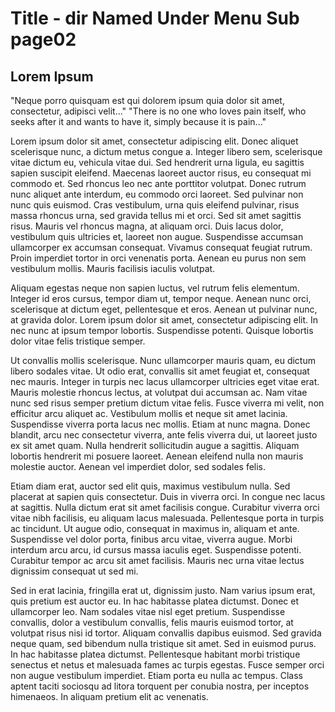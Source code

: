 # Title - dir Named Under Menu Sub page02 #

## Lorem Ipsum ##

"Neque porro quisquam est qui dolorem ipsum quia dolor sit amet, consectetur, adipisci velit..."
"There is no one who loves pain itself, who seeks after it and wants to have it, simply because it is pain..."

Lorem ipsum dolor sit amet, consectetur adipiscing elit. Donec aliquet scelerisque nunc, a dictum metus congue a. Integer libero sem, scelerisque vitae dictum eu, vehicula vitae dui. Sed hendrerit urna ligula, eu sagittis sapien suscipit eleifend. Maecenas laoreet auctor risus, eu consequat mi commodo et. Sed rhoncus leo nec ante porttitor volutpat. Donec rutrum nunc aliquet ante interdum, eu commodo orci laoreet. Sed pulvinar non nunc quis euismod. Cras vestibulum, urna quis eleifend pulvinar, risus massa rhoncus urna, sed gravida tellus mi et orci. Sed sit amet sagittis risus. Mauris vel rhoncus magna, at aliquam orci. Duis lacus dolor, vestibulum quis ultricies et, laoreet non augue. Suspendisse accumsan ullamcorper ex accumsan consequat. Vivamus consequat feugiat rutrum. Proin imperdiet tortor in orci venenatis porta. Aenean eu purus non sem vestibulum mollis. Mauris facilisis iaculis volutpat.

Aliquam egestas neque non sapien luctus, vel rutrum felis elementum. Integer id eros cursus, tempor diam ut, tempor neque. Aenean nunc orci, scelerisque at dictum eget, pellentesque et eros. Aenean ut pulvinar nunc, at gravida dolor. Lorem ipsum dolor sit amet, consectetur adipiscing elit. In nec nunc at ipsum tempor lobortis. Suspendisse potenti. Quisque lobortis dolor vitae felis tristique semper.

Ut convallis mollis scelerisque. Nunc ullamcorper mauris quam, eu dictum libero sodales vitae. Ut odio erat, convallis sit amet feugiat et, consequat nec mauris. Integer in turpis nec lacus ullamcorper ultricies eget vitae erat. Mauris molestie rhoncus lectus, at volutpat dui accumsan ac. Nam vitae nunc sed risus semper pretium dictum vitae felis. Fusce viverra mi velit, non efficitur arcu aliquet ac. Vestibulum mollis et neque sit amet lacinia. Suspendisse viverra porta lacus nec mollis. Etiam at nunc magna. Donec blandit, arcu nec consectetur viverra, ante felis viverra dui, ut laoreet justo ex sit amet quam. Nulla hendrerit sollicitudin augue a sagittis. Aliquam lobortis hendrerit mi posuere laoreet. Aenean eleifend nulla non mauris molestie auctor. Aenean vel imperdiet dolor, sed sodales felis.

Etiam diam erat, auctor sed elit quis, maximus vestibulum nulla. Sed placerat at sapien quis consectetur. Duis in viverra orci. In congue nec lacus at sagittis. Nulla dictum erat sit amet facilisis congue. Curabitur viverra orci vitae nibh facilisis, eu aliquam lacus malesuada. Pellentesque porta in turpis ac tincidunt. Ut augue odio, consequat in maximus in, aliquam et ante. Suspendisse vel dolor porta, finibus arcu vitae, viverra augue. Morbi interdum arcu arcu, id cursus massa iaculis eget. Suspendisse potenti. Curabitur tempor ac arcu sit amet facilisis. Mauris nec urna vitae lectus dignissim consequat ut sed mi.

Sed in erat lacinia, fringilla erat ut, dignissim justo. Nam varius ipsum erat, quis pretium est auctor eu. In hac habitasse platea dictumst. Donec et ullamcorper leo. Nam sodales vitae nisl eget pretium. Suspendisse convallis, dolor a vestibulum convallis, felis mauris euismod tortor, at volutpat risus nisi id tortor. Aliquam convallis dapibus euismod. Sed gravida neque quam, sed bibendum nulla tristique sit amet. Sed in euismod purus. In hac habitasse platea dictumst. Pellentesque habitant morbi tristique senectus et netus et malesuada fames ac turpis egestas. Fusce semper orci non augue vestibulum imperdiet. Etiam porta eu nulla ac tempus. Class aptent taciti sociosqu ad litora torquent per conubia nostra, per inceptos himenaeos. In aliquam pretium elit ac venenatis.